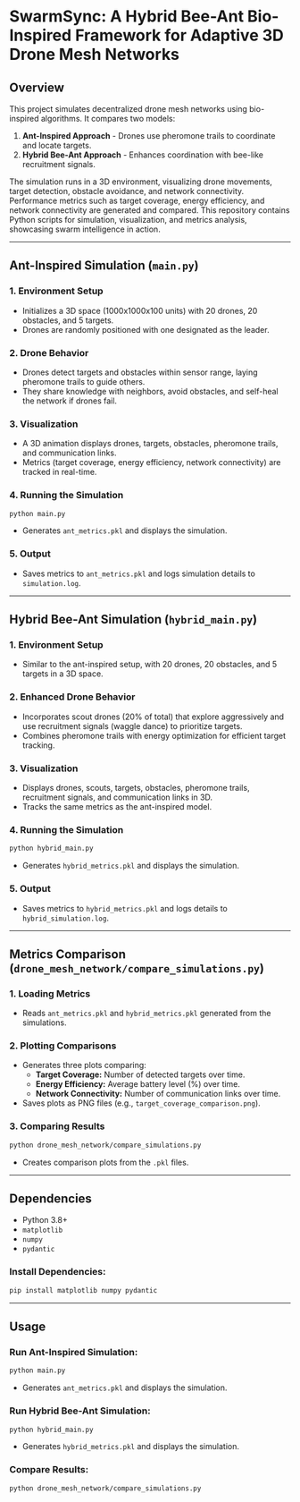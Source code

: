 # SwarmSync: A Hybrid Bee-Ant Bio-Inspired Framework for Adaptive 3D Drone Mesh Networks

## Overview
This project simulates decentralized drone mesh networks using bio-inspired algorithms. It compares two models:

1. **Ant-Inspired Approach** - Drones use pheromone trails to coordinate and locate targets.
2. **Hybrid Bee-Ant Approach** - Enhances coordination with bee-like recruitment signals.

The simulation runs in a 3D environment, visualizing drone movements, target detection, obstacle avoidance, and network connectivity. Performance metrics such as target coverage, energy efficiency, and network connectivity are generated and compared. This repository contains Python scripts for simulation, visualization, and metrics analysis, showcasing swarm intelligence in action.

---

## Ant-Inspired Simulation (`main.py`)

### 1. Environment Setup
- Initializes a 3D space (1000x1000x100 units) with 20 drones, 20 obstacles, and 5 targets.
- Drones are randomly positioned with one designated as the leader.

### 2. Drone Behavior
- Drones detect targets and obstacles within sensor range, laying pheromone trails to guide others.
- They share knowledge with neighbors, avoid obstacles, and self-heal the network if drones fail.

### 3. Visualization
- A 3D animation displays drones, targets, obstacles, pheromone trails, and communication links.
- Metrics (target coverage, energy efficiency, network connectivity) are tracked in real-time.

### 4. Running the Simulation
```bash
python main.py
```
- Generates `ant_metrics.pkl` and displays the simulation.

### 5. Output
- Saves metrics to `ant_metrics.pkl` and logs simulation details to `simulation.log`.

---

## Hybrid Bee-Ant Simulation (`hybrid_main.py`)

### 1. Environment Setup
- Similar to the ant-inspired setup, with 20 drones, 20 obstacles, and 5 targets in a 3D space.

### 2. Enhanced Drone Behavior
- Incorporates scout drones (20% of total) that explore aggressively and use recruitment signals (waggle dance) to prioritize targets.
- Combines pheromone trails with energy optimization for efficient target tracking.

### 3. Visualization
- Displays drones, scouts, targets, obstacles, pheromone trails, recruitment signals, and communication links in 3D.
- Tracks the same metrics as the ant-inspired model.

### 4. Running the Simulation
```bash
python hybrid_main.py
```
- Generates `hybrid_metrics.pkl` and displays the simulation.

### 5. Output
- Saves metrics to `hybrid_metrics.pkl` and logs details to `hybrid_simulation.log`.

---

## Metrics Comparison (`drone_mesh_network/compare_simulations.py`)

### 1. Loading Metrics
- Reads `ant_metrics.pkl` and `hybrid_metrics.pkl` generated from the simulations.

### 2. Plotting Comparisons
- Generates three plots comparing:
  - **Target Coverage:** Number of detected targets over time.
  - **Energy Efficiency:** Average battery level (%) over time.
  - **Network Connectivity:** Number of communication links over time.
- Saves plots as PNG files (e.g., `target_coverage_comparison.png`).

### 3. Comparing Results
```bash
python drone_mesh_network/compare_simulations.py
```
- Creates comparison plots from the `.pkl` files.

---

## Dependencies
- Python 3.8+
- `matplotlib`
- `numpy`
- `pydantic`

### Install Dependencies:
```bash
pip install matplotlib numpy pydantic
```

---

## Usage
### Run Ant-Inspired Simulation:
```bash
python main.py
```
- Generates `ant_metrics.pkl` and displays the simulation.

### Run Hybrid Bee-Ant Simulation:
```bash
python hybrid_main.py
```
- Generates `hybrid_metrics.pkl` and displays the simulation.

### Compare Results:
```bash
python drone_mesh_network/compare_simulations.py
